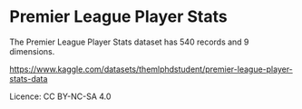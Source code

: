 # Premier League Player Stats

The Premier League Player Stats dataset has 540 records and 9 dimensions.

https://www.kaggle.com/datasets/themlphdstudent/premier-league-player-stats-data

Licence: CC BY-NC-SA 4.0
